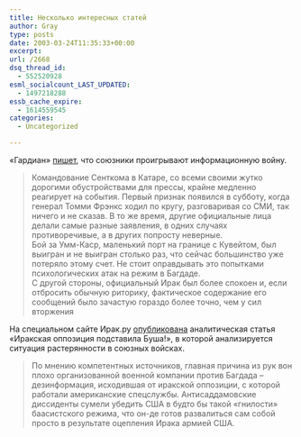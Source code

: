 ```yaml
---
title: Несколько интересных статей
author: Gray
type: posts
date: 2003-03-24T11:35:33+00:00
excerpt:
url: /2668
dsq_thread_id:
  - 552520928
esml_socialcount_LAST_UPDATED:
  - 1497218288
essb_cache_expire:
  - 1614559545
categories:
  - Uncategorized

---
```








&#171;Гардиан&#187; <a href="http://www.guardian.co.uk/elsewhere/journalist/story/0,7792,920805,00.html" target="_blank">пишет</a>, что союзники проигрывают информационную войну.

> Командование Сенткома в Катаре, со всеми своими жутко дорогими обустройствами для прессы, крайне медленно реагирует на события. Первый признак появился в субботу, когда генерал Томми Фрэнкс ходил по кругу, разговаривая со СМИ, так ничего и не сказав. В то же время, другие официальные лица делали самые разные заявления, в одних случаях противоречивые, а в других попросту неверные.  
> Бой за Умм-Каср, маленький порт на границе с Кувейтом, был выигран и не выигран столько раз, что сейчас большинство уже потеряло этому счет. Не стоит оправдывать это попытками психологических атак на режим в Багдаде.  
> С другой стороны, официальный Ирак был более спокоен и, если отбросить обычную риторику, фактическое содержание его сообщений было зачастую гораздо более точно, чем у сил вторжения

На специальном сайте Ирак.ру <a href="http://irak.ru/news/analitika/2003/3/24/1306.html" target="_blank">опубликована</a> аналитическая статья &#171;Иракская оппозиция подставила Буша!&#187;, в которой анализируется ситуация растерянности в союзных войсках.

> По мнению компетентных источников, главная причина из рук вон плохо организованной военной компании против Багдада – дезинформация, исходившая от иракской оппозиции, с которой работали американские спецслужбы. Антисаддамовские диссиденты сумели убедить США в будто бы такой &laquo;гнилости&raquo; баасистского режима, что он-де готов развалиться сам собой просто в результате оцепления Ирака армией США.